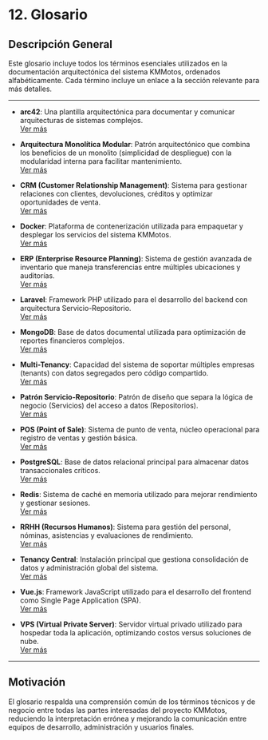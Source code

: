 # 12. Glosario

## Descripción General

Este glosario incluye todos los términos esenciales utilizados en la documentación arquitectónica del sistema KMMotos, ordenados alfabéticamente. Cada término incluye un enlace a la sección relevante para más detalles.

---

- **arc42**: Una plantilla arquitectónica para documentar y comunicar arquitecturas de sistemas complejos.  
  [Ver más](../01_introduccion_y_objetivos.md#arc42)

- **Arquitectura Monolítica Modular**: Patrón arquitectónico que combina los beneficios de un monolito (simplicidad de despliegue) con la modularidad interna para facilitar mantenimiento.  
  [Ver más](../02_restricciones.md#arquitectura-monolitica-modular)

- **CRM (Customer Relationship Management)**: Sistema para gestionar relaciones con clientes, devoluciones, créditos y optimizar oportunidades de venta.  
  [Ver más](./05_vista_de_componentes.md#sistema-crm)

- **Docker**: Plataforma de contenerización utilizada para empaquetar y desplegar los servicios del sistema KMMotos.  
  [Ver más](./07_vista_de_despliegue.md#contenedores-docker)

- **ERP (Enterprise Resource Planning)**: Sistema de gestión avanzada de inventario que maneja transferencias entre múltiples ubicaciones y auditorías.  
  [Ver más](./05_vista_de_componentes.md#sistema-erp)

- **Laravel**: Framework PHP utilizado para el desarrollo del backend con arquitectura Servicio-Repositorio.  
  [Ver más](../04_estrategia_de_solucion.md#backend-laravel)

- **MongoDB**: Base de datos documental utilizada para optimización de reportes financieros complejos.  
  [Ver más](./07_vista_de_despliegue.md#mongodb)

- **Multi-Tenancy**: Capacidad del sistema de soportar múltiples empresas (tenants) con datos segregados pero código compartido.  
  [Ver más](./08_conceptos_transversales.md#multi-tenancy)

- **Patrón Servicio-Repositorio**: Patrón de diseño que separa la lógica de negocio (Servicios) del acceso a datos (Repositorios).  
  [Ver más](./08_conceptos_transversales.md#patron-servicio-repositorio)

- **POS (Point of Sale)**: Sistema de punto de venta, núcleo operacional para registro de ventas y gestión básica.  
  [Ver más](./05_vista_de_componentes.md#sistema-pos)

- **PostgreSQL**: Base de datos relacional principal para almacenar datos transaccionales críticos.  
  [Ver más](./07_vista_de_despliegue.md#postgresql)

- **Redis**: Sistema de caché en memoria utilizado para mejorar rendimiento y gestionar sesiones.  
  [Ver más](./07_vista_de_despliegue.md#redis-cache)

- **RRHH (Recursos Humanos)**: Sistema para gestión del personal, nóminas, asistencias y evaluaciones de rendimiento.  
  [Ver más](./05_vista_de_componentes.md#sistema-rrhh)

- **Tenancy Central**: Instalación principal que gestiona consolidación de datos y administración global del sistema.  
  [Ver más](./07_vista_de_despliegue.md#tenancy-central)

- **Vue.js**: Framework JavaScript utilizado para el desarrollo del frontend como Single Page Application (SPA).  
  [Ver más](../04_estrategia_de_solucion.md#frontend-vue)

- **VPS (Virtual Private Server)**: Servidor virtual privado utilizado para hospedar toda la aplicación, optimizando costos versus soluciones de nube.  
  [Ver más](./07_vista_de_despliegue.md#vps-principal)

---

## Motivación

El glosario respalda una comprensión común de los términos técnicos y de negocio entre todas las partes interesadas del proyecto KMMotos, reduciendo la interpretación errónea y mejorando la comunicación entre equipos de desarrollo, administración y usuarios finales.
